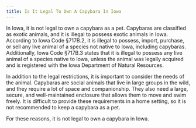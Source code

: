 ```yaml
---
title: Is It Legal To Own A Capybara In Iowa
---
```


In Iowa, it is not legal to own a capybara as a pet. Capybaras are classified as exotic animals, and it is illegal to possess exotic animals in Iowa. According to Iowa Code §717B.2, it is illegal to possess, import, purchase, or sell any live animal of a species not native to Iowa, including capybaras. Additionally, Iowa Code §717B.3 states that it is illegal to possess any live animal of a species native to Iowa, unless the animal was legally acquired and is registered with the Iowa Department of Natural Resources. 

In addition to the legal restrictions, it is important to consider the needs of the animal. Capybaras are social animals that live in large groups in the wild, and they require a lot of space and companionship. They also need a large, secure, and well-maintained enclosure that allows them to move and swim freely. It is difficult to provide these requirements in a home setting, so it is not recommended to keep a capybara as a pet. 

For these reasons, it is not legal to own a capybara in Iowa.